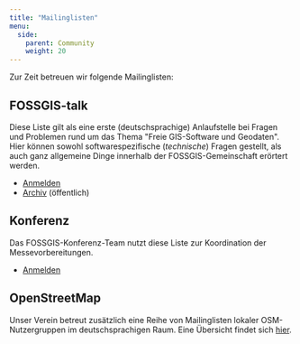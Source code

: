 ```yaml
---
title: "Mailinglisten"
menu:
  side:
    parent: Community
    weight: 20
---
```


Zur Zeit betreuen wir folgende Mailinglisten:

## FOSSGIS-talk

Diese Liste gilt als eine erste (deutschsprachige) Anlaufstelle bei Fragen und Problemen rund um das Thema "Freie GIS-Software und Geodaten". Hier können sowohl softwarespezifische (_technische_) Fragen gestellt, als auch ganz allgemeine Dinge innerhalb der FOSSGIS-Gemeinschaft erörtert werden.

*   [Anmelden](https://lists.fossgis.de/mailman/listinfo/fossgis-talk-liste)
*   [Archiv](https://lists.fossgis.de/pipermail/fossgis-talk-liste/) (öffentlich)

## Konferenz

Das FOSSGIS-Konferenz-Team nutzt diese Liste zur Koordination der Messevorbereitungen.

*   [Anmelden](https://lists.fossgis.de/mailman/listinfo/konferenz-liste)

## OpenStreetMap

Unser Verein betreut zusätzlich eine Reihe von Mailinglisten lokaler OSM-Nutzergruppen im deutschsprachigen Raum. Eine Übersicht findet sich [hier](https://lists.openstreetmap.de/mailman/listinfo).
